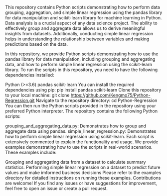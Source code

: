 This repository contains Python scripts demonstrating how to perform data grouping, aggregation, and simple linear regression using the pandas library for data manipulation and scikit-learn library for machine learning in Python.
Data analysis is a crucial aspect of any data science project. The ability to effectively group and aggregate data allows us to derive meaningful insights from datasets. Additionally, conducting simple linear regression helps in understanding the relationship between variables and making predictions based on the data.

In this repository, we provide Python scripts demonstrating how to use the pandas library for data manipulation, including grouping and aggregating data, and how to perform simple linear regression using the scikit-learn library.
To run the scripts in this repository, you need to have the following dependencies installed:

Python (>=3.6)
pandas
scikit-learn
You can install the required dependencies using pip:
pip install pandas scikit-learn
Clone this repository to your local machine:
git clone https://github.com/Kengmo75/Python-Regression.git
Navigate to the repository directory:
cd Python-Regression
You can then run the Python scripts provided in the repository using your preferred Python interpreter.
The repository contains the following Python scripts:

grouping_and_aggregating_data.py: Demonstrates how to group and aggregate data using pandas.
simple_linear_regression.py: Demonstrates how to perform simple linear regression using scikit-learn.
Each script is extensively commented to explain the functionality and usage.
We provide examples demonstrating how to use the scripts in real-world scenarios. These examples include:

Grouping and aggregating data from a dataset to calculate summary statistics.
Performing simple linear regression on a dataset to predict future values and make imformed business decisions
Please refer to the examples directory for detailed instructions on running these examples.
Contributions are welcome! If you find any issues or have suggestions for improvement, feel free to open an issue or create a pull request.
